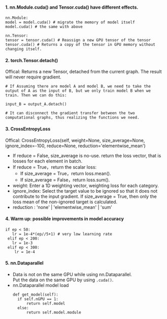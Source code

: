 #### 1. nn.Module.cuda() and Tensor.cuda() have different effects.  
```
nn.Module:
model = model.cuda() # migrate the memory of model itself
model.cuda() # the same with above

nn.Tensor:
tensor = tensor.cuda() # Reassign a new GPU tensor of the tensor
tensor.cuda() # Returns a copy of the tensor in GPU memory without changing itself.
```
  
#### 2. torch.Tensor.detach()  
Offical: Returns a new Tensor, detached from the current graph. The result will never require gradient.  
```
# If Assuming there are model A and model B, we need to take the output of A as the input of B, but we only train model B when we train. Then we can do this:

input_B = output_A.detach()

# It can disconnect the gradient transfer between the two computational graphs, thus realizing the functions we need.
```
  
#### 3. CrossEntropyLoss  
Offical: CrossEntropyLoss(self, weight=None, size_average=None, ignore_index=-100, reduce=None, reduction='elementwise_mean')  
- If reduce = False, size_average is no-use. return the loss vector, that is losses for each element in batch.
- If reduce = True，return the scalar loss:
  - If size_average = True，return loss.mean().
  - If size_average = False，return loss.sum().
- weight: Enter a 1D weighting vector, weighting loss for each category.
- ignore_index: Select the target value to be ignored so that it does not contribute to the input gradient. If size_average = True, then only the loss mean of the non-ignored target is calculated.
- reduction : 'none' | 'elementwise_mean' | 'sum'

#### 4. Warm up: possible improvements in model accuracy  
```
if ep < 50:
   lr = 1e-4*(ep//5+1) # very low learning rate
 elif ep < 200:
   lr = 1e-3
 elif ep < 300:
    lr = 1e-4
```
#### 5. nn.Dataparallel
- Data is not on the same GPU while using nn.Dataparallel.  
  Put the data on the same GPU by using `.cuda()`. 
- nn.Dataparallel model load  
  ```
  def get_model(self):
    if self.nGPU == 1:         
        return self.model     
    else:         
        return self.model.module 
  ```
